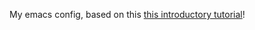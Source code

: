 My emacs config, based on this [this introductory tutorial](http://www.braveclojure.com/basic-emacs/)!



